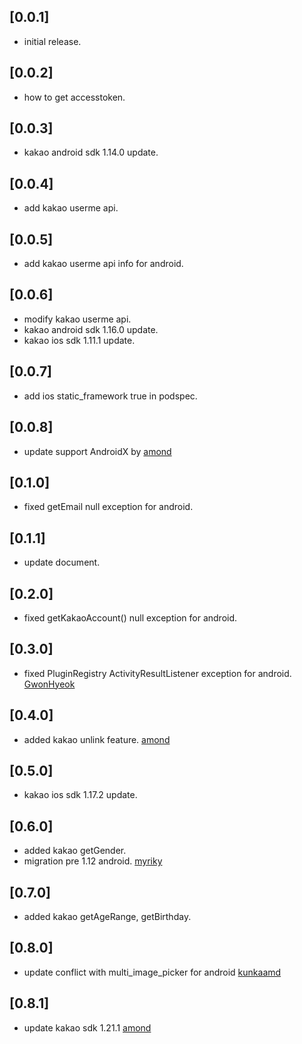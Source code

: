 ## [0.0.1]

- initial release.

## [0.0.2]

- how to get accesstoken.

## [0.0.3]

- kakao android sdk 1.14.0 update.

## [0.0.4]

- add kakao userme api.

## [0.0.5]

- add kakao userme api info for android.

## [0.0.6]

- modify kakao userme api.
- kakao android sdk 1.16.0 update.
- kakao ios sdk 1.11.1 update.

## [0.0.7]

- add ios static_framework true in podspec.

## [0.0.8]

- update support AndroidX by [amond](https://github.com/amondnet)

## [0.1.0]

- fixed getEmail null exception for android.

## [0.1.1]

- update document.

## [0.2.0]

- fixed getKakaoAccount() null exception for android.

## [0.3.0]

- fixed PluginRegistry ActivityResultListener exception for android. [GwonHyeok](https://github.com/GwonHyeok)

## [0.4.0]

- added kakao unlink feature. [amond](https://github.com/amondnet)

## [0.5.0]

- kakao ios sdk 1.17.2 update.

## [0.6.0]

- added kakao getGender.
- migration pre 1.12 android. [myriky](https://github.com/myriky)

## [0.7.0]

- added kakao getAgeRange, getBirthday.

## [0.8.0]

- update conflict with multi_image_picker for android [kunkaamd](https://github.com/kunkaamd)

## [0.8.1]

- update kakao sdk 1.21.1 [amond](https://github.com/amondnet)
